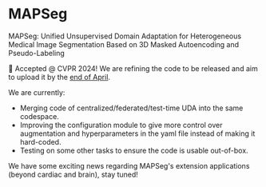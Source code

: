 # MAPSeg
MAPSeg: Unified Unsupervised Domain Adaptation for Heterogeneous Medical Image Segmentation Based on 3D Masked Autoencoding and Pseudo-Labeling

:beers: Accepted @ CVPR 2024! We are refining the code to be released and aim to upload it by the <ins>end of April</ins>.

We are currently:
- Merging code of centralized/federated/test-time UDA into the same codespace. 
- Improving the configuration module to give more control over augmentation and hyperparameters in the yaml file instead of making it hard-coded. 
- Testing on some other tasks to ensure the code is usable out-of-box. 

We have some exciting news regarding MAPSeg's extension applications (beyond cardiac and brain), stay tuned! 
